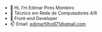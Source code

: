 - 👋 Hi, I’m Edimar Pires Monteiro
- 👀 Técnico em Rede de Computadores 4/6
- 🌱 Front-end Developer
- 📫 Email: edimarfilho971@gmail.com

<!---
edimarmonteiro/edimarmonteiro is a ✨ special ✨ repository because its `README.md` (this file) appears on your GitHub profile.
You can click the Preview link to take a look at your changes.
--->
